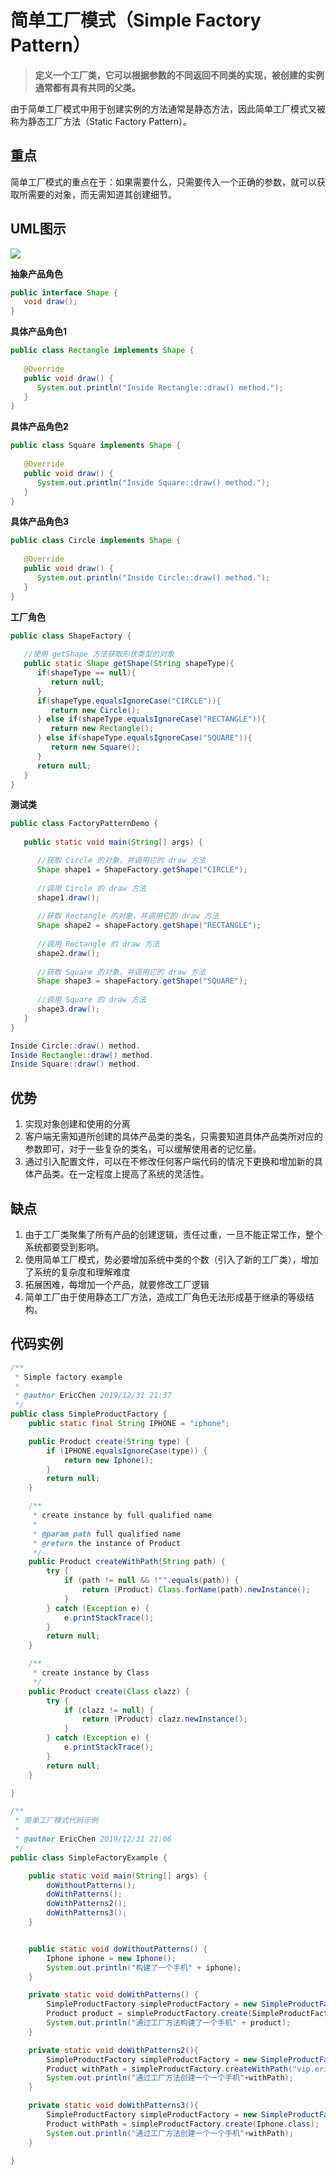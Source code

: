

# 简单工厂模式（Simple Factory Pattern）

> **定义一个工厂类，它可以根据参数的不同返回不同类的实现，被创建的实例通常都有具有共同的父类。**

由于简单工厂模式中用于创建实例的方法通常是静态方法，因此简单工厂模式又被称为静态工厂方法（Static Factory Pattern）。

## 重点

简单工厂模式的重点在于：如果需要什么，只需要传入一个正确的参数，就可以获取所需要的对象，而无需知道其创建细节。

## UML图示

![](assets/factory_pattern_uml_diagram.jpg)

**抽象产品角色**

```java
public interface Shape {
   void draw();
}
```

**具体产品角色1**

```java
public class Rectangle implements Shape {
 
   @Override
   public void draw() {
      System.out.println("Inside Rectangle::draw() method.");
   }
}
```

**具体产品角色2**

```java
public class Square implements Shape {
 
   @Override
   public void draw() {
      System.out.println("Inside Square::draw() method.");
   }
}
```

**具体产品角色3**

```java
public class Circle implements Shape {
 
   @Override
   public void draw() {
      System.out.println("Inside Circle::draw() method.");
   }
}
```

**工厂角色**

```java
public class ShapeFactory {
    
   //使用 getShape 方法获取形状类型的对象
   public static Shape getShape(String shapeType){
      if(shapeType == null){
         return null;
      }        
      if(shapeType.equalsIgnoreCase("CIRCLE")){
         return new Circle();
      } else if(shapeType.equalsIgnoreCase("RECTANGLE")){
         return new Rectangle();
      } else if(shapeType.equalsIgnoreCase("SQUARE")){
         return new Square();
      }
      return null;
   }
}
```

**测试类**

```java
public class FactoryPatternDemo {
 
   public static void main(String[] args) {

      //获取 Circle 的对象，并调用它的 draw 方法
      Shape shape1 = ShapeFactory.getShape("CIRCLE");
 
      //调用 Circle 的 draw 方法
      shape1.draw();
 
      //获取 Rectangle 的对象，并调用它的 draw 方法
      Shape shape2 = shapeFactory.getShape("RECTANGLE");
 
      //调用 Rectangle 的 draw 方法
      shape2.draw();
 
      //获取 Square 的对象，并调用它的 draw 方法
      Shape shape3 = shapeFactory.getShape("SQUARE");
 
      //调用 Square 的 draw 方法
      shape3.draw();
   }
}
```

```java
Inside Circle::draw() method.
Inside Rectangle::draw() method.
Inside Square::draw() method.
```



## 优势

1. 实现对象创建和使用的分离
2. 客户端无需知道所创建的具体产品类的类名，只需要知道具体产品类所对应的参数即可，对于一些复杂的类名，可以缓解使用者的记忆量。
3. 通过引入配置文件，可以在不修改任何客户端代码的情况下更换和增加新的具体产品类。在一定程度上提高了系统的灵活性。

## 缺点

1. 由于工厂类聚集了所有产品的创建逻辑，责任过重，一旦不能正常工作，整个系统都要受到影响。
2. 使用简单工厂模式，势必要增加系统中类的个数（引入了新的工厂类），增加了系统的复杂度和理解难度
3. 拓展困难，每增加一个产品，就要修改工厂逻辑
4. 简单工厂由于使用静态工厂方法，造成工厂角色无法形成基于继承的等级结构。

## 代码实例

```java
/**
 * Simple factory example
 *
 * @author EricChen 2019/12/31 21:37
 */
public class SimpleProductFactory {
    public static final String IPHONE = "iphone";

    public Product create(String type) {
        if (IPHONE.equalsIgnoreCase(type)) {
            return new Iphone();
        }
        return null;
    }

    /**
     * create instance by full-qualified name
     *
     * @param path full qualified name
     * @return the instance of Product
     */
    public Product createWithPath(String path) {
        try {
            if (path != null && !"".equals(path)) {
                return (Product) Class.forName(path).newInstance();
            }
        } catch (Exception e) {
            e.printStackTrace();
        }
        return null;
    }

    /**
     * create instance by Class
     */
    public Product create(Class clazz) {
        try {
            if (clazz != null) {
                return (Product) clazz.newInstance();
            }
        } catch (Exception e) {
            e.printStackTrace();
        }
        return null;
    }

}

```

```java
/**
 * 简单工厂模式代码示例
 *
 * @author EricChen 2019/12/31 21:06
 */
public class SimpleFactoryExample {

    public static void main(String[] args) {
        doWithoutPatterns();
        doWithPatterns();
        doWithPatterns2();
        doWithPatterns3();
    }


    public static void doWithoutPatterns() {
        Iphone iphone = new Iphone();
        System.out.println("构建了一个手机" + iphone);
    }

    private static void doWithPatterns() {
        SimpleProductFactory simpleProductFactory = new SimpleProductFactory();
        Product product = simpleProductFactory.create(SimpleProductFactory.IPHONE);
        System.out.println("通过工厂方法构建了一个手机" + product);
    }

    private static void doWithPatterns2(){
        SimpleProductFactory simpleProductFactory = new SimpleProductFactory();
        Product withPath = simpleProductFactory.createWithPath("vip.ericchen.study.designpatterns.commons.Iphone");
        System.out.println("通过工厂方法创建一个一个手机"+withPath);
    }

    private static void doWithPatterns3(){
        SimpleProductFactory simpleProductFactory = new SimpleProductFactory();
        Product withPath = simpleProductFactory.create(Iphone.class);
        System.out.println("通过工厂方法创建一个一个手机"+withPath);
    }

}

```

